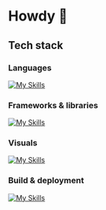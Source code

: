# Howdy 🤠

## Tech stack
### Languages
[![My Skills](https://skillicons.dev/icons?i=js,ts,html,css,graphql)](https://skillicons.dev)

### Frameworks & libraries
[![My Skills](https://skillicons.dev/icons?i=astro,p5js,sass,tailwind,vue,vitest)](https://skillicons.dev)

### Visuals
[![My Skills](https://skillicons.dev/icons?i=figma,ps,xd)](https://skillicons.dev)

### Build & deployment
[![My Skills](https://skillicons.dev/icons?i=git,netlify,supabase,vite)](https://skillicons.dev)
